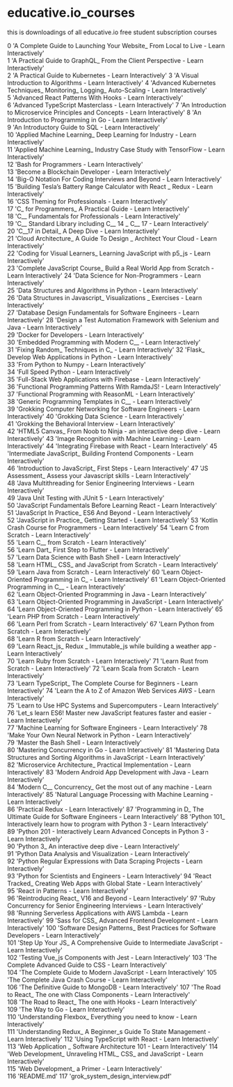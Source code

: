 # educative.io_courses
this is downloadings of all educative.io free student subscription courses

0	'A Complete Guide to Launching Your Website_ From Local to Live - Learn Interactively'	
1	'A Practical Guide to GraphQL_ From the Client Perspective - Learn Interactively'	
2	'A Practical Guide to Kubernetes - Learn Interactively'	
3	'A Visual Introduction to Algorithms - Learn Interactively'	
4	'Advanced Kubernetes Techniques_ Monitoring_ Logging_ Auto-Scaling - Learn Interactively'	
5	'Advanced React Patterns With Hooks - Learn Interactively'	
6	'Advanced TypeScript Masterclass - Learn Interactively'	
7	'An Introduction to Microservice Principles and Concepts - Learn Interactively'	
8	'An Introduction to Programming in Go - Learn Interactively'	
9	'An Introductory Guide to SQL - Learn Interactively'	
10	'Applied Machine Learning_ Deep Learning for Industry - Learn Interactively'	
11	'Applied Machine Learning_ Industry Case Study with TensorFlow - Learn Interactively'	
12	'Bash for Programmers - Learn Interactively'	
13	'Become a Blockchain Developer - Learn Interactively'	
14	'Big-O Notation For Coding Interviews and Beyond - Learn Interactively'	
15	'Building Tesla’s Battery Range Calculator with React _ Redux - Learn Interactively'	
16	'CSS Theming for Professionals - Learn Interactively'	
17	'C_ for Programmers_ A Practical Guide - Learn Interactively'	
18	'C__ Fundamentals for Professionals - Learn Interactively'	
19	'C__ Standard Library including C__ 14 _ C__ 17 - Learn Interactively'	
20	'C__17 in Detail_ A Deep Dive - Learn Interactively'	
21	'Cloud Architecture_ A Guide To Design _ Architect Your Cloud - Learn Interactively'	
22	'Coding for Visual Learners_ Learning JavaScript with p5_js - Learn Interactively'	
23	'Complete JavaScript Course_ Build a Real World App from Scratch - Learn Interactively'	
24	'Data Science for Non-Programmers - Learn Interactively'	
25	'Data Structures and Algorithms in Python - Learn Interactively'	
26	'Data Structures in Javascript_ Visualizations _ Exercises - Learn Interactively'	
27	'Database Design Fundamentals for Software Engineers - Learn Interactively'	
28	'Design a Test Automation Framework with Selenium and Java - Learn Interactively'	
29	'Docker for Developers - Learn Interactively'	
30	'Embedded Programming with Modern C__ - Learn Interactively'	
31	'Fixing Random_ Techniques in C_ - Learn Interactively'	
32	'Flask_ Develop Web Applications in Python - Learn Interactively'	
33	'From Python to Numpy - Learn Interactively'	
34	'Full Speed Python - Learn Interactively'	
35	'Full-Stack Web Applications with Firebase - Learn Interactively'	
36	'Functional Programming Patterns With RamdaJS! - Learn Interactively'	
37	'Functional Programming with ReasonML - Learn Interactively'	
38	'Generic Programming Templates in C__ - Learn Interactively'	
39	'Grokking Computer Networking for Software Engineers - Learn Interactively'	
40	'Grokking Data Science - Learn Interactively'	
41	'Grokking the Behavioral Interview - Learn Interactively'	
42	'HTML5 Canvas_ From Noob to Ninja - an interactive deep dive - Learn Interactively'	
43	'Image Recognition with Machine Learning - Learn Interactively'	
44	'Integrating Firebase with React - Learn Interactively'	
45	'Intermediate JavaScript_ Building Frontend Components - Learn Interactively'	
46	'Introduction to JavaScript_ First Steps - Learn Interactively'	
47	'JS Assessment_ Assess your Javascript skills - Learn Interactively'	
48	'Java Multithreading for Senior Engineering Interviews - Learn Interactively'	
49	'Java Unit Testing with JUnit 5 - Learn Interactively'	
50	'JavaScript Fundamentals Before Learning React - Learn Interactively'	
51	'JavaScript In Practice_ ES6 And Beyond - Learn Interactively'	
52	'JavaScript in Practice_ Getting Started - Learn Interactively'	
53	'Kotlin Crash Course for Programmers - Learn Interactively'	
54	'Learn C from Scratch - Learn Interactively'	
55	'Learn C__ from Scratch - Learn Interactively'	
56	'Learn Dart_ First Step to Flutter - Learn Interactively'	
57	'Learn Data Science with Bash Shell - Learn Interactively'	
58	'Learn HTML_ CSS_ and JavaScript from Scratch - Learn Interactively'	
59	'Learn Java from Scratch - Learn Interactively'	
60	'Learn Object-Oriented Programming in C_ - Learn Interactively'	
61	'Learn Object-Oriented Programming in C__ - Learn Interactively'	
62	'Learn Object-Oriented Programming in Java - Learn Interactively'	
63	'Learn Object-Oriented Programming in JavaScript - Learn Interactively'	
64	'Learn Object-Oriented Programming in Python - Learn Interactively'	
65	'Learn PHP from Scratch - Learn Interactively'	
66	'Learn Perl from Scratch - Learn Interactively'	
67	'Learn Python from Scratch - Learn Interactively'	
68	'Learn R from Scratch - Learn Interactively'	
69	'Learn React_js_ Redux _ Immutable_js while building a weather app - Learn Interactively'	
70	'Learn Ruby from Scratch - Learn Interactively'	
71	'Learn Rust from Scratch - Learn Interactively'	
72	'Learn Scala from Scratch - Learn Interactively'	
73	'Learn TypeScript_ The Complete Course for Beginners - Learn Interactively'	
74	'Learn the A to Z of Amazon Web Services _AWS_ - Learn Interactively'	
75	'Learn to Use HPC Systems and Supercomputers - Learn Interactively'	
76	'Let_s learn ES6! Master new JavaScript features faster and easier - Learn Interactively'	
77	'Machine Learning for Software Engineers - Learn Interactively'	
78	'Make Your Own Neural Network in Python - Learn Interactively'	
79	'Master the Bash Shell - Learn Interactively'	
80	'Mastering Concurrency in Go - Learn Interactively'	
81	'Mastering Data Structures and Sorting Algorithms in JavaScript - Learn Interactively'	
82	'Microservice Architecture_ Practical Implementation - Learn Interactively'	
83	'Modern Android App Development with Java - Learn Interactively'	
84	'Modern C__ Concurrency_ Get the most out of any machine - Learn Interactively'	
85	'Natural Language Processing with Machine Learning - Learn Interactively'	
86	'Practical Redux - Learn Interactively'	
87	'Programming in D_ The Ultimate Guide for Software Engineers - Learn Interactively'	
88	'Python 101_ Interactively learn how to program with Python 3 - Learn Interactively'	
89	'Python 201 - Interactively Learn Advanced Concepts in Python 3 - Learn Interactively'	
90	'Python 3_ An interactive deep dive - Learn Interactively'	
91	'Python Data Analysis and Visualization - Learn Interactively'	
92	'Python Regular Expressions with Data Scraping Projects - Learn Interactively'	
93	'Python for Scientists and Engineers - Learn Interactively'	
94	'React Tracked_ Creating Web Apps with Global State - Learn Interactively'	
95	'React in Patterns - Learn Interactively'	
96	'Reintroducing React_ V16 and Beyond - Learn Interactively'	
97	'Ruby Concurrency for Senior Engineering Interviews - Learn Interactively'	
98	'Running Serverless Applications with AWS Lambda - Learn Interactively'	
99	'Sass for CSS_ Advanced Frontend Development - Learn Interactively'	
100	'Software Design Patterns_ Best Practices for Software Developers - Learn Interactively'	
101	'Step Up Your JS_ A Comprehensive Guide to Intermediate JavaScript - Learn Interactively'	
102	'Testing Vue_js Components with Jest - Learn Interactively'	
103	'The Complete Advanced Guide to CSS - Learn Interactively'	
104	'The Complete Guide to Modern JavaScript - Learn Interactively'	
105	'The Complete Java Crash Course - Learn Interactively'	
106	'The Definitive Guide to MongoDB - Learn Interactively'	
107	'The Road to React_ The one with Class Components - Learn Interactively'	
108	'The Road to React_ The one with Hooks - Learn Interactively'	
109	'The Way to Go - Learn Interactively'	
110	'Understanding Flexbox_ Everything you need to know - Learn Interactively'	
111	'Understanding Redux_ A Beginner_s Guide To State Management - Learn Interactively'	
112	'Using TypeScript with React - Learn Interactively'	
113	'Web Application _ Software Architecture 101 - Learn Interactively'	
114	'Web Development_ Unraveling HTML_ CSS_ and JavaScript - Learn Interactively'	
115	'Web Development_ a Primer - Learn Interactively'	
116	'README.md'	
117	'grok_system_design_interview.pdf'
